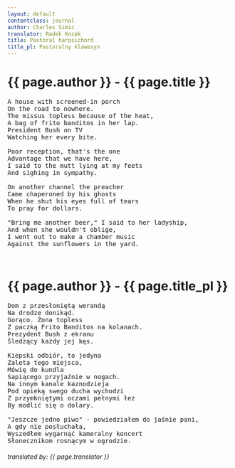 ```yaml
---
layout: default
contentclass: journal
author: Charles Simic
translator: Radek Kozak
title: Pastoral harpsichord
title_pl: Pastoralny klawesyn
---
```


<h1 class="poem-title">{{ page.author }} - {{ page.title }}</h1>

<pre class="poem">
A house with screened-in porch
On the road to nowhere.
The missus topless because of the heat,
A bag of frito banditos in her lap.
President Bush on TV
Watching her every bite.

Poor reception, that's the one
Advantage that we have here,
I said to the mutt lying at my feets
And sighing in sympathy.

On another channel the preacher
Came chaperoned by his ghosts
When he shut his eyes full of tears
To pray for dollars.

"Bring me another beer," I said to her ladyship,
And when she wouldn't oblige,
I went out to make a chamber music
Against the sunflowers in the yard.
</pre>
<br/>
<h1 id="pl" class="poem-title">{{ page.author }} - {{ page.title_pl }}</h1>

<pre class="poem">
Dom z przesłoniętą werandą
Na drodze donikąd.
Gorąco. Żona topless
Z paczką Frito Banditos na kolanach.
Prezydent Bush z ekranu
Śledzący każdy jej kęs.

Kiepski odbiór, to jedyna 
Zaleta tego miejsca,
Mówię do kundla
Sapiącego przyjaźnie w nogach.
Na innym kanale kaznodzieja
Pod opieką swego ducha wychodzi
Z przymkniętymi oczami pełnymi łez
By modlić się o dolary.

"Jeszcze jedno piwo" - powiedziałem do jaśnie pani, 
A gdy nie posłuchała,
Wyszedłem wygarnąć kameralny koncert
Słonecznikom rosnącym w ogrodzie.
</pre>

<h6 class="poem">translated by: {{ page.translator }}</h6>
